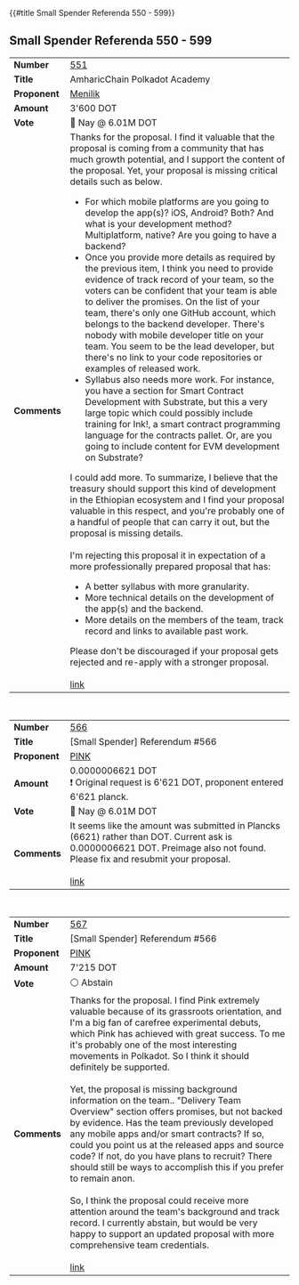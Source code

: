 {{#title Small Spender Referenda 550 - 599}}
## Small Spender Referenda 550 - 599

|                            |                                                                                                                                                                                                                                                                                                                                                                                                                                                                                                                                                                                                                                                                                                                                                                                                                                                                                                                                                                                                                                                                                                                                                                                                                                                                                                                                                                                                                                                                                                                                                                                                                                                                                                                                                                                                                                                                                                                                                                                                                                                                                                                                      |
|:---------------------------|:-------------------------------------------------------------------------------------------------------------------------------------------------------------------------------------------------------------------------------------------------------------------------------------------------------------------------------------------------------------------------------------------------------------------------------------------------------------------------------------------------------------------------------------------------------------------------------------------------------------------------------------------------------------------------------------------------------------------------------------------------------------------------------------------------------------------------------------------------------------------------------------------------------------------------------------------------------------------------------------------------------------------------------------------------------------------------------------------------------------------------------------------------------------------------------------------------------------------------------------------------------------------------------------------------------------------------------------------------------------------------------------------------------------------------------------------------------------------------------------------------------------------------------------------------------------------------------------------------------------------------------------------------------------------------------------------------------------------------------------------------------------------------------------------------------------------------------------------------------------------------------------------------------------------------------------------------------------------------------------------------------------------------------------------------------------------------------------------------------------------------------------|
| <strong>Number</strong>    | [551](https://polkadot.subsquare.io/referenda/551)                                                                                                                                                                                                                                                                                                                                                                                                                                                                                                                                                                                                                                                                                                                                                                                                                                                                                                                                                                                                                                                                                                                                                                                                                                                                                                                                                                                                                                                                                                                                                                                                                                                                                                                                                                                                                                                                                                                                                                                                                                                                                   |
| <strong>Title</strong>     | AmharicChain Polkadot Academy                                                                                                                                                                                                                                                                                                                                                                                                                                                                                                                                                                                                                                                                                                                                                                                                                                                                                                                                                                                                                                                                                                                                                                                                                                                                                                                                                                                                                                                                                                                                                                                                                                                                                                                                                                                                                                                                                                                                                                                                                                                                                                        |
| <strong>Proponent</strong> | [Menilik](https://polkadot.polkassembly.io/user/menilik)                                                                                                                                                                                                                                                                                                                                                                                                                                                                                                                                                                                                                                                                                                                                                                                                                                                                                                                                                                                                                                                                                                                                                                                                                                                                                                                                                                                                                                                                                                                                                                                                                                                                                                                                                                                                                                                                                                                                                                                                                                                                             |
| <strong>Amount</strong>    | 3'600 DOT                                                                                                                                                                                                                                                                                                                                                                                                                                                                                                                                                                                                                                                                                                                                                                                                                                                                                                                                                                                                                                                                                                                                                                                                                                                                                                                                                                                                                                                                                                                                                                                                                                                                                                                                                                                                                                                                                                                                                                                                                                                                                                                            |
| <strong>Vote</strong>      | 🔴 Nay @ 6.01M DOT                                                                                                                                                                                                                                                                                                                                                                                                                                                                                                                                                                                                                                                                                                                                                                                                                                                                                                                                                                                                                                                                                                                                                                                                                                                                                                                                                                                                                                                                                                                                                                                                                                                                                                                                                                                                                                                                                                                                                                                                                                                                                                                   |
| <strong>Comments</strong>  | Thanks for the proposal. I find it valuable that the proposal is coming from a community that has much growth potential, and I support the content of the proposal. Yet, your proposal is missing critical details such as below.<ul><li>For which mobile platforms are you going to develop the app(s)? iOS, Android? Both? And what is your development method? Multiplatform, native? Are you going to have a backend?</li><li>Once you provide more details as required by the previous item, I think you need to provide evidence of track record of your team, so the voters can be confident that your team is able to deliver the promises. On the list of your team, there's only one GitHub account, which belongs to the backend developer. There's nobody with mobile developer title on your team. You seem to be the lead developer, but there's no link to your code repositories or examples of released work.</li><li>Syllabus also needs more work. For instance, you have a section for Smart Contract Development with Substrate, but this a very large topic which could possibly include training for Ink!, a smart contract programming language for the contracts pallet. Or, are you going to include content for EVM development on Substrate?</li></ul>I could add more. To summarize, I believe that the treasury should support this kind of development in the Ethiopian ecosystem and I find your proposal valuable in this respect, and you're probably one of a handful of people that can carry it out, but the proposal is missing details.<br/><br/>I'm rejecting this proposal it in expectation of a more professionally prepared proposal that has:<ul><li>A better syllabus with more granularity.</li><li>More technical details on the development of the app(s) and the backend.</li><li>More details on the members of the team, track record and links to available past work.</li></ul>Please don't be discouraged if your proposal gets rejected and re-apply with a stronger proposal.</strong><br/><br/>[link](https://polkadot.polkassembly.io/referenda/551#KwH0PRsN93WAoEzUP1IW) |

<br/>

|                            |                                                                                                                                                                                                                                                                 |
|:---------------------------|:----------------------------------------------------------------------------------------------------------------------------------------------------------------------------------------------------------------------------------------------------------------|
| <strong>Number</strong>    | [566](https://polkadot.subsquare.io/referenda/566)                                                                                                                                                                                                              |
| <strong>Title</strong>     | [Small Spender] Referendum #566                                                                                                                                                                                                                                 |
| <strong>Proponent</strong> | [PINK](https://polkadot.polkassembly.io/user/PINK)                                                                                                                                                                                                              |
| <strong>Amount</strong>    | 0.0000006621 DOT<br/>❗ Original request is 6'621 DOT, proponent entered 6'621 planck.                                                                                                                                                                           |
| <strong>Vote</strong>      | 🔴 Nay @ 6.01M DOT                                                                                                                                                                                                                                              |
| <strong>Comments</strong>  | It seems like the amount was submitted in Plancks (6621) rather than DOT. Current ask is 0.0000006621 DOT. Preimage also not found. Please fix and resubmit your proposal.<br/><br/>[link](https://polkadot.polkassembly.io/referenda/566#GoxRwbrMXiGCGjq9N8HT) |

<br/>

|                            |                                                                                                                                                                                                                                                                                                                                                                                                                                                                                                                                                                                                                                                                                                                                                                                                                                                                                                                                                                                                                                                                  |
|:---------------------------|:-----------------------------------------------------------------------------------------------------------------------------------------------------------------------------------------------------------------------------------------------------------------------------------------------------------------------------------------------------------------------------------------------------------------------------------------------------------------------------------------------------------------------------------------------------------------------------------------------------------------------------------------------------------------------------------------------------------------------------------------------------------------------------------------------------------------------------------------------------------------------------------------------------------------------------------------------------------------------------------------------------------------------------------------------------------------|
| <strong>Number</strong>    | [567](https://polkadot.subsquare.io/referenda/567)                                                                                                                                                                                                                                                                                                                                                                                                                                                                                                                                                                                                                                                                                                                                                                                                                                                                                                                                                                                                               |
| <strong>Title</strong>     | [Small Spender] Referendum #566                                                                                                                                                                                                                                                                                                                                                                                                                                                                                                                                                                                                                                                                                                                                                                                                                                                                                                                                                                                                                                  |
| <strong>Proponent</strong> | [PINK](https://polkadot.polkassembly.io/user/PINK)                                                                                                                                                                                                                                                                                                                                                                                                                                                                                                                                                                                                                                                                                                                                                                                                                                                                                                                                                                                                               |
| <strong>Amount</strong>    | 7'215 DOT                                                                                                                                                                                                                                                                                                                                                                                                                                                                                                                                                                                                                                                                                                                                                                                                                                                                                                                                                                                                                                                        |
| <strong>Vote</strong>      | ⚪ Abstain                                                                                                                                                                                                                                                                                                                                                                                                                                                                                                                                                                                                                                                                                                                                                                                                                                                                                                                                                                                                                                                        |
| <strong>Comments</strong>  | Thanks for the proposal. I find Pink extremely valuable because of its grassroots orientation, and I'm a big fan of carefree experimental debuts, which Pink has achieved with great success. To me it's probably one of the most interesting movements in Polkadot. So I think it should definitely be supported.<br/><br/>Yet, the proposal is missing background information on the team.. "Delivery Team Overview" section offers promises, but not backed by evidence. Has the team previously developed any mobile apps and/or smart contracts? If so, could you point us at the released apps and source code? If not, do you have plans to recruit? There should still be ways to accomplish this if you prefer to remain anon.<br/><br/>So, I think the proposal could receive more attention around the team's background and track record. I currently abstain, but would be very happy to support an updated proposal with more comprehensive team credentials.<br/><br/>[link](https://polkadot.polkassembly.io/referenda/567#NPDBTpwt1iLoVrEEQDlO) |
